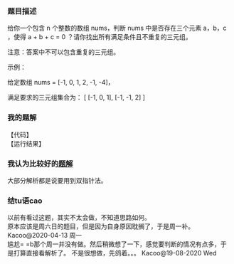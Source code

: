 ### 题目描述
给你一个包含 n 个整数的数组 nums，判断 nums 中是否存在三个元素 a，b，c ，使得 a + b + c = 0 ？请你找出所有满足条件且不重复的三元组。 

注意：答案中不可以包含重复的三元组。

 

示例：

给定数组 nums = [-1, 0, 1, 2, -1, -4]，

满足要求的三元组集合为：
[
  [-1, 0, 1],
  [-1, -1, 2]
]
### 我的题解
【代码】  
【运行结果】
### 我认为比较好的[题解]()
大部分解析都是说要用到双指针法。
### 结tu语cao
以前有看过这题，其实不太会做，不知道思路如何。  
原本应该是周六日的题目，但是因为自身原因耽搁了，于是周一补。Kacoo@2020-04-13 周一  
尴尬= =b那个周一并没有做。然后稍微想了一下，感觉要判断的情况有点多，于是打算直接看解析了。 
不是很想做，先鸽着。。。
Kacoo@19-08-2020 Wed